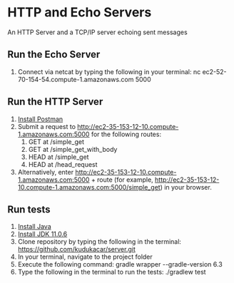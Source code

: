 # HTTP and Echo Servers
An HTTP Server and a TCP/IP server echoing sent messages
 
## Run the Echo Server
1. Connect via netcat by typing the following in your terminal:  nc ec2-52-70-154-54.compute-1.amazonaws.com 5000

## Run the HTTP Server
1. [Install Postman](https://learning.postman.com/docs/postman/launching-postman/installation-and-updates/)
2. Submit a request to http://ec2-35-153-12-10.compute-1.amazonaws.com:5000 for the following routes:
    1. GET at /simple_get
    2. GET at /simple_get_with_body
    3. HEAD at /simple_get
    4. HEAD at /head_request
3. Alternatively, enter http://ec2-35-153-12-10.compute-1.amazonaws.com:5000 + route (for example, http://ec2-35-153-12-10.compute-1.amazonaws.com:5000/simple_get) in your browser.

## Run tests
1. [Install Java](https://java.com/en/download/help/download_options.xml)
2. [Install JDK 11.0.6](https://www.techspot.com/downloads/5553-java-jdk.html)
3. Clone repository by typing the following in the terminal:  https://github.com/kudukacar/server.git
4. In your terminal, navigate to the project folder
5. Execute the following command:  gradle wrapper --gradle-version 6.3
6. Type the following in the terminal to run the tests: ./gradlew test